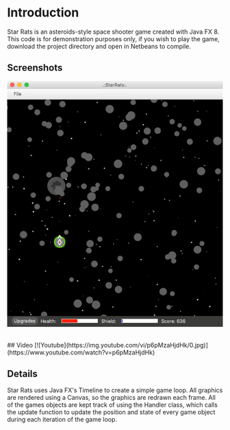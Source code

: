 # Introduction
Star Rats is an asteroids-style space shooter game created with Java FX 8. This code is for demonstration purposes only, if you wish to play the game, download the project directory and open in Netbeans to compile.
## Screenshots
<p align="center">
  <img src="https://github.com/jdiggins/java-space-game/blob/master/images/str-scrn-1.png?raw=true" alt=""/>
  <img src="https://github.com/jdiggins/java-space-game/blob/master/images/str-scrn-2.png.jpg?raw=true" alt=""/>
</p>
## Video
[![Youtube](https://img.youtube.com/vi/p6pMzaHjdHk/0.jpg)](https://www.youtube.com/watch?v=p6pMzaHjdHk)

## Details
Star Rats uses Java FX's Timeline to create a simple game loop. All graphics are rendered using a Canvas, so the graphics are redrawn each frame. All of the games objects are kept track of using the Handler class, which calls the update function to update the position and state of every game object during each iteration of the game loop. 




